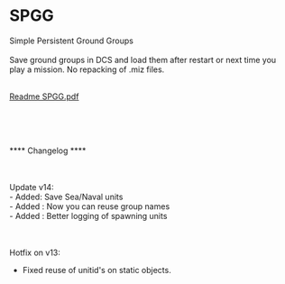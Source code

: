 # SPGG
Simple Persistent Ground Groups
<br>
<br>
Save ground groups in DCS and load them after restart or next time you play a mission. No repacking of .miz files.
<br>
<br>


[Readme SPGG.pdf](https://github.com/AGluttonForPunishment/SPGG/files/9365505/Readme.SPGG.pdf)


<br>
<br>
<br>

**** Changelog ****

<br>
<br>
Update v14:<br>
- Added: Save Sea/Naval units<br>
- Added : Now you can reuse group names<br>
- Added : Better logging of spawning units<br>

<br>
<br>

Hotfix on v13:
- Fixed reuse of unitid's on static objects.

<br>
